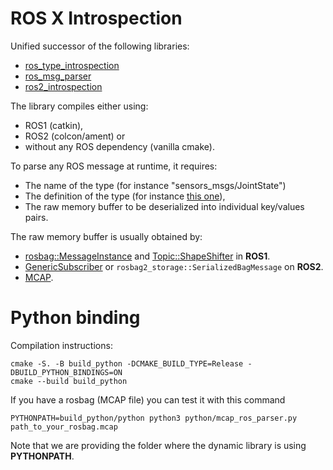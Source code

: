 # ROS X Introspection

Unified successor of the following libraries:

- [ros_type_introspection](https://github.com/facontidavide/ros_type_introspection)
- [ros_msg_parser](https://github.com/facontidavide/ros_msg_parser)
- [ros2_introspection](https://github.com/facontidavide/ros2_introspection)

The library compiles either using:
- ROS1 (catkin),
- ROS2 (colcon/ament) or
- without any ROS dependency (vanilla cmake).

To parse any ROS message at runtime, it requires:

- The name of the type (for instance "sensors_msgs/JointState")
- The definition of the type
  (for instance [this one](http://docs.ros.org/en/noetic/api/sensor_msgs/html/msg/JointState.html)),
- The raw memory buffer to be deserialized into individual key/values pairs.

The raw memory buffer is usually obtained by:

- [rosbag::MessageInstance](https://docs.ros.org/en/noetic/api/rosbag_storage/html/c++/classrosbag_1_1MessageInstance.html) and
  [Topic::ShapeShifter](http://docs.ros.org/en/noetic/api/topic_tools/html/shape__shifter_8h.html)
  in **ROS1**.
- [GenericSubscriber](https://github.com/ros2/rclcpp/blob/rolling/rclcpp/src/rclcpp/generic_subscription.cpp)
  or `rosbag2_storage::SerializedBagMessage` on **ROS2**.
- [MCAP](https://github.com/foxglove/mcap).


# Python binding

Compilation instructions:

```
cmake -S. -B build_python -DCMAKE_BUILD_TYPE=Release -DBUILD_PYTHON_BINDINGS=ON
cmake --build build_python
```

If you have a rosbag (MCAP file) you can test it with this command

```
PYTHONPATH=build_python/python python3 python/mcap_ros_parser.py path_to_your_rosbag.mcap
```

Note that we are providing the folder where the dynamic library is using **PYTHONPATH**.
